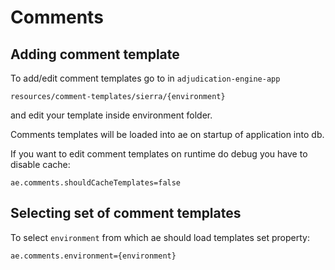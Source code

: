 # Comments

## Adding comment template
To add/edit comment templates go to in `adjudication-engine-app`
```
resources/comment-templates/sierra/{environment}
```
and edit your template inside environment folder.

Comments templates will be loaded into ae on startup of application into db.

If you want to edit comment templates on runtime do debug you have to disable cache:
```
ae.comments.shouldCacheTemplates=false
```

## Selecting set of comment templates

To select `environment` from which ae should load templates set property:
```
ae.comments.environment={environment}
```
